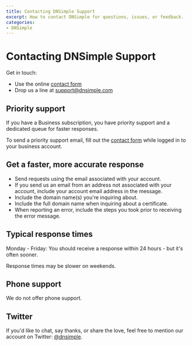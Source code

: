 ```yaml
---
title: Contacting DNSimple Support
excerpt: How to contact DNSimple for questions, issues, or feedback.
categories:
- DNSimple
---
```


# Contacting DNSimple Support

Get in touch:

- Use the online [contact form](https://dnsimple.com/contact)
- Drop us a line at [support@dnsimple.com](mailto:support@dnsimple.com)

## Priority support

If you have a Business subscription, you have priority support and a dedicated queue for faster responses. 

To send a priority support email, fill out the [contact form](https://dnsimple.com/contact) while logged in to your business account.

## Get a faster, more accurate response

- Send requests using the email associated with your account. 
- If you send us an email from an address not associated with your account, include your account email address in the message.
- Include the domain name(s) you're inquiring about.
- Include the full domain name when inquiring about a certificate.
- When reporting an error, include the steps you took prior to receiving the error message.

## Typical response times 

Monday - Friday: You should receive a response within 24 hours - but it's often sooner. 

Response times may be slower on weekends.

## Phone support

We do not offer phone support.

## Twitter

If you'd like to chat, say thanks, or share the love, feel free to mention our account on Twitter: [@dnsimple](https://twitter.com/dnsimple).
